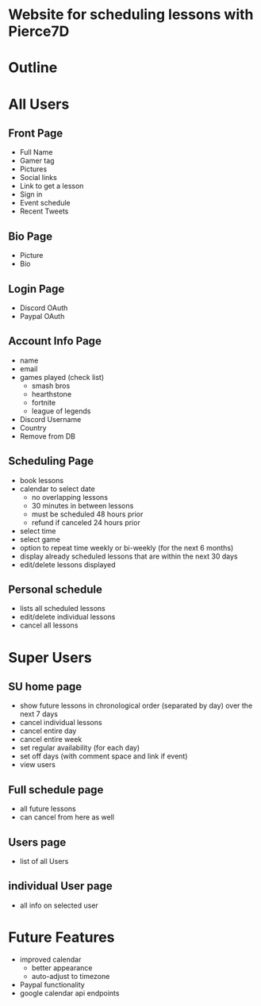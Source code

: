 # Website for scheduling lessons with Pierce7D


# Outline

# All Users

## Front Page
* Full Name
* Gamer tag
* Pictures
* Social links
* Link to get a lesson
* Sign in
* Event schedule
* Recent Tweets

## Bio Page
* Picture
* Bio

## Login Page
* Discord OAuth
* Paypal OAuth

## Account Info Page
* name
* email
* games played (check list)
  * smash bros
  * hearthstone
  * fortnite
  * league of legends
* Discord Username
* Country
* Remove from DB

## Scheduling Page
* book lessons
* calendar to select date
  * no overlapping lessons
  * 30 minutes in between lessons
  * must be scheduled 48 hours prior
  * refund if canceled 24 hours prior
* select time
* select game
* option to repeat time weekly or bi-weekly (for the next 6 months)
* display already scheduled lessons that are within the next 30 days
* edit/delete lessons displayed

## Personal schedule
* lists all scheduled lessons
* edit/delete individual lessons
* cancel all lessons

# Super Users
## SU home page
* show future lessons in chronological order (separated by day) over the next 7 days
* cancel individual lessons
* cancel entire day
* cancel entire week
* set regular availability (for each day)
* set off days (with comment space and link if event)
* view users

## Full schedule page
* all future lessons
* can cancel from here as well

## Users page
* list of all Users

## individual User page
* all info on selected user


# Future Features
* improved calendar
  * better appearance
  * auto-adjust to timezone
* Paypal functionality
* google calendar api endpoints
